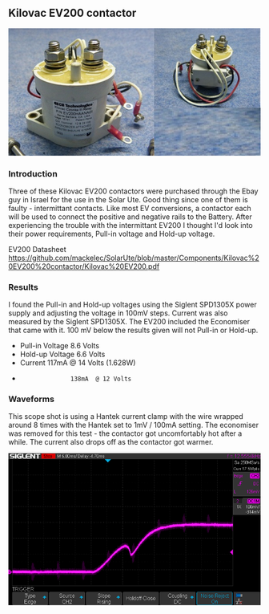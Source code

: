 ##  Kilovac EV200 contactor

![Kilovac EV200](https://github.com/mackelec/SolarUte/blob/master/Components/Kilovac%20EV200%20contactor/kilovac_3_60.jpg)


### Introduction

Three of these Kilovac EV200 contactors were purchased through the Ebay guy in Israel for the use in the Solar Ute.  Good thing since one of them is faulty - intermittant contacts.  Like most EV conversions, a contactor each will be used to connect the positive and negative rails to the Battery.  After experiencing the trouble with the intermittant EV200 I thought I'd look into their power requirements, Pull-in voltage and Hold-up voltage.

EV200 Datasheet  https://github.com/mackelec/SolarUte/blob/master/Components/Kilovac%20EV200%20contactor/Kilovac%20EV200.pdf

### Results

I found the Pull-in and Hold-up voltages using the Siglent SPD1305X power supply and adjusting the voltage in 100mV steps.  Current was also measured by the Siglent SPD1305X.
The EV200 included the Economiser that came with it.
100 mV below the results given will not Pull-in or Hold-up.

 * Pull-in Voltage   8.6 Volts
 * Hold-up Voltage   6.6 Volts
 * Current           117mA  @ 14 Volts (1.628W)
 *                   138mA  @ 12 Volts 
 
 
### Waveforms

This scope shot is using a Hantek current clamp with the wire wrapped around 8 times with the Hantek set to 1mV / 100mA setting.
The economiser was removed for this test - the contactor got uncomfortably hot after a while.  The current also drops off as the contactor got warmer.

![No Economiser](https://github.com/mackelec/SolarUte/blob/master/Components/Kilovac%20EV200%20contactor/SDS00001.png)
